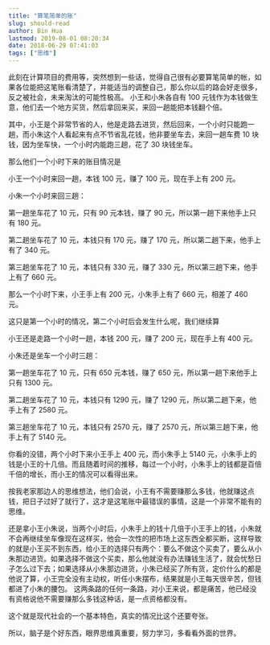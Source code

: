 ```yaml
---
title: "算笔简单的账"
slug: should-read
author: Bin Hua
lastmod: 2019-08-01 08:20:34
date: 2018-06-29 07:41:03
tags: ["思维"]
---
```


此刻在计算项目的费用等，突然想到一些话，觉得自己很有必要算笔简单的帐，如果各位能把这笔账看清楚了，并能适当的调整自己，那么你以后的路会好走很多，反之被社会，未来淘汰的可能性极高。
小王和小朱各自有 100 元钱作为本钱做生意，他们去一个地方买货，然后拿回来买，来回一趟能把本钱翻个倍。

其中，小王是个非常节省的人，他是走路去进货，然后回来，一个小时只能跑一趟，而小朱这个人看起来有点不节省乱花钱，他非要坐车去，来回一趟车费 10 块钱，因为坐车快，一个小时内能跑三趟，花了 30 块钱坐车。

那么他们一个小时下来的账目情况是

小王一个小时来回一趟，本钱 100 元，赚了 100 元，现在手上有 200 元。

小朱一个小时来回三趟：

第一趟坐车花了 10 元，只有 90 元本钱，赚了 90 元，所以第一趟下来他手上只有 180 元。

第二趟坐车花了 10 元，本钱只有 170 元，赚了 170 元，所以第二趟下来，他手上有了 340 元。

第三趟坐车花了 10 元，本钱只有 330 元，赚了 330 元，所以第三趟下来，他手上有了 660 元。

那么一个小时下来，小王手上有 200 元，小朱手上有了 660 元，相差了 460 元。

这只是第一个小时的情况，第二个小时后会发生什么呢，我们继续算

小王还是走路一个小时一趟，本钱 200 元，赚了 200 元，现在手上有 400 元。

小朱还是坐车一个小时三趟：

第一趟坐车花了 10 元，只有 650 元本钱，赚了 650 元，所以第一趟下来他手上只有 1300 元。

第二趟坐车花了 10 元，本钱只有 1290 元，赚了 1290 元，所以第二趟下来，他手上有了 2580 元。

第三趟坐车花了 10 元，本钱只有 2570 元，赚了 2570 元，所以第三趟下来，他手上有了 5140 元。

你看的没错，两个小时下来小王手上 400 元，而小朱手上 5140 元，小朱手上的钱是小王的十几倍。而且随着时间的推移，每过一个小时，小朱手上的钱都是百倍千倍的增长，而小王的情况可以看得出来。

按我老家那边人的思维想法，他们会说，小王有不需要赚那么多钱，他就赚这点钱，把日子过好了就行了，这才是这笔账中最错误的事情，这是一个非常不能有的思维。

还是拿小王小朱说，当两个小时后，小朱手上的钱十几倍于小王手上的钱，小朱就不会再继续坐车像现在这样买，他会一次性的把市场上这东西全都买断，这样导致的就是小王买不到东西，给小王的选择只有两个：要么不做这个买卖了，要么从小朱那边进货。如果选择不做这个买卖，那么他就没有办法赚钱生活了，就会忧愁日子怎么过下去；如果选择从小朱那边进货，小朱已经买了所有货，定价什么的都是他说了算，小王完全没有主动权，听任小朱摆布，结果就是小王每天很辛苦，但钱都进了小朱的腰包。
这两条路的任何一条路，对小王来说，都是痛苦，他已经没有资格说他不需要赚那么多钱这种话，是一点资格都没有。

这个就是现代社会的一个基本特色，真实的情况比这个还要夸张。

所以，脑子是个好东西，眼界思维真重要，努力学习，多看看外面的世界。